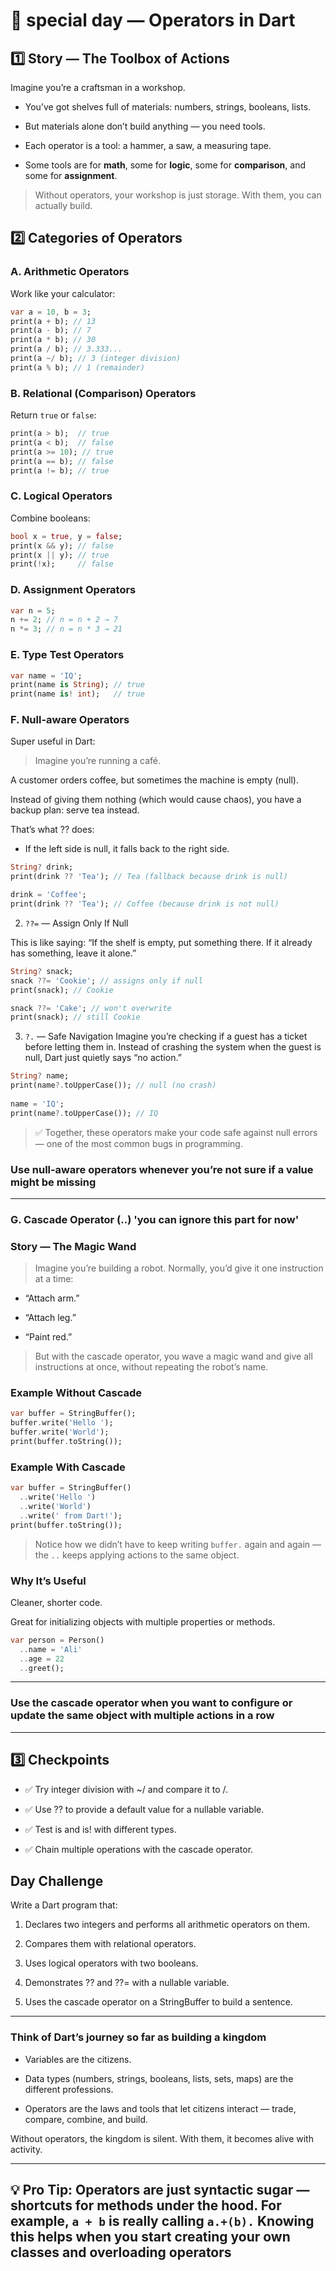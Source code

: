 # 🎯 special day — Operators in Dart

## 1️⃣ Story — The Toolbox of Actions

Imagine you’re a craftsman in a workshop.

- You’ve got shelves full of materials: numbers, strings, booleans, lists.

- But materials alone don’t build anything — you need tools.

- Each operator is a tool: a hammer, a saw, a measuring tape.

- Some tools are for __math__, some for __logic__, some for __comparison__, and some for __assignment__.

>Without operators, your workshop is just storage. With them, you can actually build.

## 2️⃣ Categories of Operators

### A. Arithmetic Operators

Work like your calculator:

```dart
var a = 10, b = 3;
print(a + b); // 13
print(a - b); // 7
print(a * b); // 30
print(a / b); // 3.333...
print(a ~/ b); // 3 (integer division)
print(a % b); // 1 (remainder)
```

### B. Relational (Comparison) Operators

Return `true` or `false`:

```dart
print(a > b);  // true
print(a < b);  // false
print(a >= 10); // true
print(a == b); // false
print(a != b); // true
```

### C. Logical Operators

Combine booleans:

```dart
bool x = true, y = false;
print(x && y); // false
print(x || y); // true
print(!x);     // false
```

### D. Assignment Operators

```dart
var n = 5;
n += 2; // n = n + 2 → 7
n *= 3; // n = n * 3 → 21
```

### E. Type Test Operators

```dart
var name = 'IQ';
print(name is String); // true
print(name is! int);   // true
```

### F. Null-aware Operators

Super useful in Dart:

>Imagine you’re running a café.

  A customer orders coffee, but sometimes the machine is empty (null).

  Instead of giving them nothing (which would cause chaos), you have a backup plan: serve tea instead.

  That’s what ?? does:

- If the left side is null, it falls back to the right side.

```dart
String? drink;
print(drink ?? 'Tea'); // Tea (fallback because drink is null)

drink = 'Coffee';
print(drink ?? 'Tea'); // Coffee (because drink is not null)
```

2. `??=` — Assign Only If Null

This is like saying: “If the shelf is empty, put something there. If it already has something, leave it alone.”

```dart
String? snack;
snack ??= 'Cookie'; // assigns only if null
print(snack); // Cookie

snack ??= 'Cake'; // won't overwrite
print(snack); // still Cookie
```

3. `?.` — Safe Navigation
      Imagine you’re checking if a guest has a ticket before letting them in. Instead of crashing the system when the guest is null, Dart just quietly says “no action.”

```dart
String? name;
print(name?.toUpperCase()); // null (no crash)
  
name = 'IQ';
print(name?.toUpperCase()); // IQ
```

>✅ Together, these operators make your code safe against null errors — one of the most common bugs in programming.

### Use null‑aware operators whenever you’re not sure if a value might be missing

---

### G. Cascade Operator (..) 'you can ignore this part for now'

### Story — The Magic Wand

>Imagine you’re building a robot. Normally, you’d give it one instruction at a time:

- “Attach arm.”

- “Attach leg.”

- “Paint red.”

> But with the cascade operator, you wave a magic wand and give all instructions at once, without repeating the robot’s name.

### Example Without Cascade

```dart
var buffer = StringBuffer();
buffer.write('Hello ');
buffer.write('World');
print(buffer.toString());
```

### Example With Cascade

```dart
var buffer = StringBuffer()
  ..write('Hello ')
  ..write('World')
  ..write(' from Dart!');
print(buffer.toString());
```

>Notice how we didn’t have to keep writing `buffer.` again and again — the `..` keeps applying actions to the same object.

### Why It’s Useful

Cleaner, shorter code.

Great for initializing objects with multiple properties or methods.

```dart
var person = Person()
  ..name = 'Ali'
  ..age = 22
  ..greet();
```

---

### Use the cascade operator when you want to configure or update the same object with multiple actions in a row

---

## 3️⃣ Checkpoints

- ✅ Try integer division with ~/ and compare it to /.

- ✅ Use ?? to provide a default value for a nullable variable.

- ✅ Test is and is! with different types.

- ✅ Chain multiple operations with the cascade operator.

## Day Challenge

Write a Dart program that:

1. Declares two integers and performs all arithmetic operators on them.

2. Compares them with relational operators.

3. Uses logical operators with two booleans.

4. Demonstrates ?? and ??= with a nullable variable.

5. Uses the cascade operator on a StringBuffer to build a sentence.

---

### Think of Dart’s journey so far as building a kingdom

- Variables are the citizens.

- Data types (numbers, strings, booleans, lists, sets, maps) are the different professions.

- Operators are the laws and tools that let citizens interact — trade, compare, combine, and build.

Without operators, the kingdom is silent. With them, it becomes alive with activity.

---

## 💡 Pro Tip: Operators are just syntactic sugar — shortcuts for methods under the hood. For example, `a + b` is really calling `a.+(b).` Knowing this helps when you start creating your own classes and overloading operators
